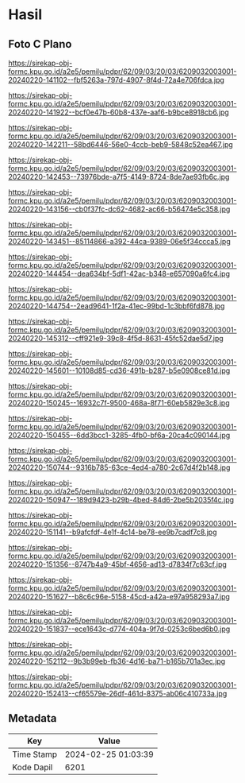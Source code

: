 # Hasil

## Foto C Plano

https://sirekap-obj-formc.kpu.go.id/a2e5/pemilu/pdpr/62/09/03/20/03/6209032003001-20240220-141102--fbf5263a-797d-4907-8f4d-72a4e706fdca.jpg

https://sirekap-obj-formc.kpu.go.id/a2e5/pemilu/pdpr/62/09/03/20/03/6209032003001-20240220-141922--bcf0e47b-60b8-437e-aaf6-b9bce8918cb6.jpg

https://sirekap-obj-formc.kpu.go.id/a2e5/pemilu/pdpr/62/09/03/20/03/6209032003001-20240220-142211--58bd6446-56e0-4ccb-beb9-5848c52ea467.jpg

https://sirekap-obj-formc.kpu.go.id/a2e5/pemilu/pdpr/62/09/03/20/03/6209032003001-20240220-142453--73976bde-a7f5-4149-8724-8de7ae93fb6c.jpg

https://sirekap-obj-formc.kpu.go.id/a2e5/pemilu/pdpr/62/09/03/20/03/6209032003001-20240220-143156--cb0f37fc-dc62-4682-ac66-b56474e5c358.jpg

https://sirekap-obj-formc.kpu.go.id/a2e5/pemilu/pdpr/62/09/03/20/03/6209032003001-20240220-143451--85114866-a392-44ca-9389-06e5f34ccca5.jpg

https://sirekap-obj-formc.kpu.go.id/a2e5/pemilu/pdpr/62/09/03/20/03/6209032003001-20240220-144454--dea634bf-5df1-42ac-b348-e657090a6fc4.jpg

https://sirekap-obj-formc.kpu.go.id/a2e5/pemilu/pdpr/62/09/03/20/03/6209032003001-20240220-144754--2ead9641-1f2a-41ec-99bd-1c3bbf6fd878.jpg

https://sirekap-obj-formc.kpu.go.id/a2e5/pemilu/pdpr/62/09/03/20/03/6209032003001-20240220-145312--cff921e9-39c8-4f5d-8631-45fc52dae5d7.jpg

https://sirekap-obj-formc.kpu.go.id/a2e5/pemilu/pdpr/62/09/03/20/03/6209032003001-20240220-145601--10108d85-cd36-491b-b287-b5e0908ce81d.jpg

https://sirekap-obj-formc.kpu.go.id/a2e5/pemilu/pdpr/62/09/03/20/03/6209032003001-20240220-150245--16932c7f-9500-468a-8f71-60eb5829e3c8.jpg

https://sirekap-obj-formc.kpu.go.id/a2e5/pemilu/pdpr/62/09/03/20/03/6209032003001-20240220-150455--6dd3bcc1-3285-4fb0-bf6a-20ca4c090144.jpg

https://sirekap-obj-formc.kpu.go.id/a2e5/pemilu/pdpr/62/09/03/20/03/6209032003001-20240220-150744--9316b785-63ce-4ed4-a780-2c67d4f2b148.jpg

https://sirekap-obj-formc.kpu.go.id/a2e5/pemilu/pdpr/62/09/03/20/03/6209032003001-20240220-150947--189d9423-b29b-4bed-84d6-2be5b2035f4c.jpg

https://sirekap-obj-formc.kpu.go.id/a2e5/pemilu/pdpr/62/09/03/20/03/6209032003001-20240220-151141--b9afcfdf-4e1f-4c14-be78-ee9b7cadf7c8.jpg

https://sirekap-obj-formc.kpu.go.id/a2e5/pemilu/pdpr/62/09/03/20/03/6209032003001-20240220-151356--8747b4a9-45bf-4656-ad13-d7834f7c63cf.jpg

https://sirekap-obj-formc.kpu.go.id/a2e5/pemilu/pdpr/62/09/03/20/03/6209032003001-20240220-151627--b8c6c96e-5158-45cd-a42a-e97a958293a7.jpg

https://sirekap-obj-formc.kpu.go.id/a2e5/pemilu/pdpr/62/09/03/20/03/6209032003001-20240220-151837--ece1643c-d774-404a-9f7d-0253c6bed6b0.jpg

https://sirekap-obj-formc.kpu.go.id/a2e5/pemilu/pdpr/62/09/03/20/03/6209032003001-20240220-152112--9b3b99eb-fb36-4d16-ba71-b165b701a3ec.jpg

https://sirekap-obj-formc.kpu.go.id/a2e5/pemilu/pdpr/62/09/03/20/03/6209032003001-20240220-152413--cf65579e-26df-461d-8375-ab06c410733a.jpg


## Metadata

| Key        | Value               |
| ---------- | ------------------- |
| Time Stamp | 2024-02-25 01:03:39 |
| Kode Dapil | 6201                |



